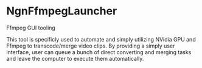 # NgnFfmpegLauncher
Ffmpeg GUI tooling

This tool is specificly used to automate and simply utilizing NVidia GPU and Ffmpeg to transcode/merge video clips. By providing a simply user interface, user can queue a bunch of direct converting and merging tasks and leave the computer to execute them automatically.
